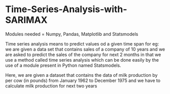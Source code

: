 # Time-Series-Analysis-with-SARIMAX

Modules needed = Numpy, Pandas, Matplotlib and Statsmodels

Time series analysis means to predict values od a given time span for eg: we are given a data set that contains sales of a company of 10 years 
and we are asked to predict the sales of the company for next 2 months in that we use a method called time series analysis which can be done easily
by the use of a module present in Python named Statsmodels.


Here, we are given a dataset that contains the data of milk production by per cow (in pounds) from January 1962 to December 1975 and we have to calculate milk production for next two years
